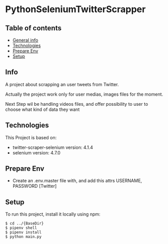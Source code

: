 # PythonSeleniumTwitterScrapper

## Table of contents
* [General info](#info)
* [Technologies](#technologies)
* [Prepare Env](#prepare-env)
* [Setup](#setup)

## Info

A project about scrapping an user tweets from Twitter.

Actually the project work only for user medias, images files for the moment. 

Next Step wil be handling videos files, and offer possibility to user to choose what kind of data they want
	
## Technologies
This Project is based on:
* twitter-scraper-selenium version: 4.1.4
* selenium version: 4.7.0
## Prepare Env
* Create an .env.master file with, and add this attrs USERNAME, PASSWORD [Twitter]

## Setup
To run this project, install it locally using npm:

```
$ cd ../{BaseDir}
$ pipenv shell
$ pipenv install
$ python main.py
```